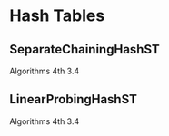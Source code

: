# Hash Tables

## SeparateChainingHashST
Algorithms 4th 3.4

## LinearProbingHashST
Algorithms 4th 3.4